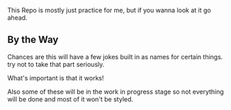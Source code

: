 This Repo is mostly just practice for me, but if you wanna look at it go ahead.

## By the Way

Chances are this will have a few jokes built in as names for certain things. try not to take that part seriously.

What's important is that it works!

Also some of these will be in the work in progress stage so not everything will be done and most of it won't be styled.
